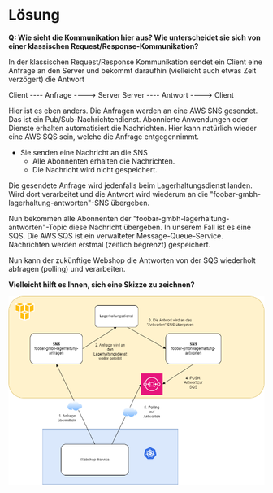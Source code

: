 # Lösung

**Q: Wie sieht die Kommunikation hier aus? Wie unterscheidet sie sich von einer klassischen Request/Response-Kommunikation?**

In der klassischen Request/Response Kommunikation sendet ein Client eine Anfrage an den Server und bekommt daraufhin
(vielleicht auch etwas Zeit verzögert) die Antwort

 Client ---- Anfrage ----> Server 
 Server ---- Antwort ----> Client
 
Hier ist es eben anders. Die Anfragen werden an eine AWS SNS gesendet. Das ist ein Pub/Sub-Nachrichtendienst. 
Abonnierte Anwendungen oder Dienste erhalten automatisiert die Nachrichten. Hier kann natürlich wieder eine AWS SQS sein,
welche die Anfrage entgegennimmt. 
 * Sie senden eine Nachricht an die SNS 
   * Alle Abonnenten erhalten die Nachrichten. 
   * Die Nachricht wird nicht gespeichert.

Die gesendete Anfrage wird jedenfalls beim Lagerhaltungsdienst landen. Wird dort verarbeitet und die Antwort wird wiederum
an die "foobar-gmbh-lagerhaltung-antworten"-SNS übergeben. 

Nun bekommen alle Abonnenten der "foobar-gmbh-lagerhaltung-antworten"-Topic diese Nachricht übergeben. In unserem Fall ist es eine SQS. 
Die AWS SQS ist ein verwalteter Message-Queue-Service. Nachrichten werden erstmal (zeitlich begrenzt) gespeichert.

Nun kann der zukünftige Webshop die Antworten von der SQS wiederholt abfragen (polling) und verarbeiten. 

**Vielleicht hilft es Ihnen, sich eine Skizze zu zeichnen?**

![](paketfluss.drawio.png)